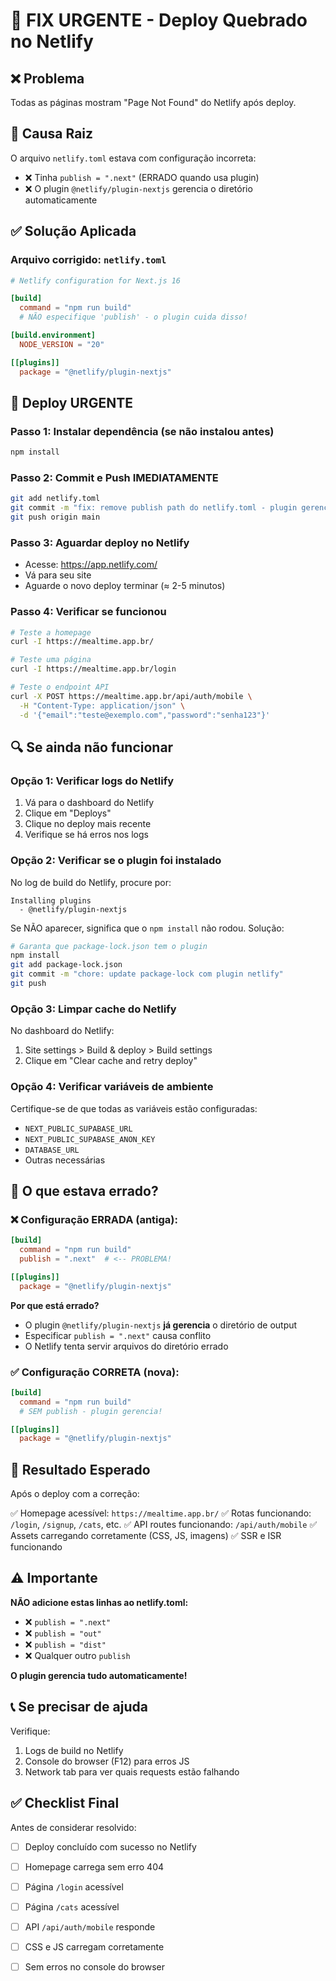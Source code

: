 # 🚨 FIX URGENTE - Deploy Quebrado no Netlify

## ❌ Problema
Todas as páginas mostram "Page Not Found" do Netlify após deploy.

## 🔧 Causa Raiz
O arquivo `netlify.toml` estava com configuração incorreta:
- ❌ Tinha `publish = ".next"` (ERRADO quando usa plugin)
- ❌ O plugin `@netlify/plugin-nextjs` gerencia o diretório automaticamente

## ✅ Solução Aplicada

### Arquivo corrigido: `netlify.toml`

```toml
# Netlify configuration for Next.js 16

[build]
  command = "npm run build"
  # NÃO especifique 'publish' - o plugin cuida disso!

[build.environment]
  NODE_VERSION = "20"

[[plugins]]
  package = "@netlify/plugin-nextjs"
```

## 🚀 Deploy URGENTE

### Passo 1: Instalar dependência (se não instalou antes)
```bash
npm install
```

### Passo 2: Commit e Push IMEDIATAMENTE
```bash
git add netlify.toml
git commit -m "fix: remove publish path do netlify.toml - plugin gerencia automaticamente"
git push origin main
```

### Passo 3: Aguardar deploy no Netlify
- Acesse: https://app.netlify.com/
- Vá para seu site
- Aguarde o novo deploy terminar (≈ 2-5 minutos)

### Passo 4: Verificar se funcionou
```bash
# Teste a homepage
curl -I https://mealtime.app.br/

# Teste uma página
curl -I https://mealtime.app.br/login

# Teste o endpoint API
curl -X POST https://mealtime.app.br/api/auth/mobile \
  -H "Content-Type: application/json" \
  -d '{"email":"teste@exemplo.com","password":"senha123"}'
```

## 🔍 Se ainda não funcionar

### Opção 1: Verificar logs do Netlify
1. Vá para o dashboard do Netlify
2. Clique em "Deploys"
3. Clique no deploy mais recente
4. Verifique se há erros nos logs

### Opção 2: Verificar se o plugin foi instalado
No log de build do Netlify, procure por:
```
Installing plugins
  - @netlify/plugin-nextjs
```

Se NÃO aparecer, significa que o `npm install` não rodou. Solução:
```bash
# Garanta que package-lock.json tem o plugin
npm install
git add package-lock.json
git commit -m "chore: update package-lock com plugin netlify"
git push
```

### Opção 3: Limpar cache do Netlify
No dashboard do Netlify:
1. Site settings > Build & deploy > Build settings
2. Clique em "Clear cache and retry deploy"

### Opção 4: Verificar variáveis de ambiente
Certifique-se de que todas as variáveis estão configuradas:
- `NEXT_PUBLIC_SUPABASE_URL`
- `NEXT_PUBLIC_SUPABASE_ANON_KEY`
- `DATABASE_URL`
- Outras necessárias

## 📝 O que estava errado?

### ❌ Configuração ERRADA (antiga):
```toml
[build]
  command = "npm run build"
  publish = ".next"  # <-- PROBLEMA!

[[plugins]]
  package = "@netlify/plugin-nextjs"
```

**Por que está errado?**
- O plugin `@netlify/plugin-nextjs` **já gerencia** o diretório de output
- Especificar `publish = ".next"` causa conflito
- O Netlify tenta servir arquivos do diretório errado

### ✅ Configuração CORRETA (nova):
```toml
[build]
  command = "npm run build"
  # SEM publish - plugin gerencia!

[[plugins]]
  package = "@netlify/plugin-nextjs"
```

## 🎯 Resultado Esperado

Após o deploy com a correção:

✅ Homepage acessível: `https://mealtime.app.br/`
✅ Rotas funcionando: `/login`, `/signup`, `/cats`, etc.
✅ API routes funcionando: `/api/auth/mobile`
✅ Assets carregando corretamente (CSS, JS, imagens)
✅ SSR e ISR funcionando

## ⚠️ Importante

**NÃO adicione estas linhas ao netlify.toml:**
- ❌ `publish = ".next"`
- ❌ `publish = "out"`
- ❌ `publish = "dist"`
- ❌ Qualquer outro `publish`

**O plugin gerencia tudo automaticamente!**

## 📞 Se precisar de ajuda

Verifique:
1. Logs de build no Netlify
2. Console do browser (F12) para erros JS
3. Network tab para ver quais requests estão falhando

## ✅ Checklist Final

Antes de considerar resolvido:
- [ ] Deploy concluído com sucesso no Netlify
- [ ] Homepage carrega sem erro 404
- [ ] Página `/login` acessível
- [ ] Página `/cats` acessível
- [ ] API `/api/auth/mobile` responde
- [ ] CSS e JS carregam corretamente
- [ ] Sem erros no console do browser

